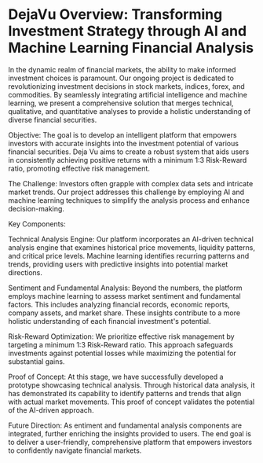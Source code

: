 # DejaVu Overview: Transforming Investment Strategy through AI and Machine Learning Financial Analysis

In the dynamic realm of financial markets, the ability to make informed investment choices is paramount. Our ongoing project is dedicated to revolutionizing investment decisions in stock markets, indices, forex, and commodities. By seamlessly integrating artificial intelligence and machine learning, we present a comprehensive solution that merges technical, qualitative, and quantitative analyses to provide a holistic understanding of diverse financial securities.

Objective:
The goal is to develop an intelligent platform that empowers investors with accurate insights into the investment potential of various financial securities. Deja Vu aims to create a robust system that aids users in consistently achieving positive returns with a minimum 1:3 Risk-Reward ratio, promoting effective risk management.

The Challenge:
Investors often grapple with complex data sets and intricate market trends. Our project addresses this challenge by employing AI and machine learning techniques to simplify the analysis process and enhance decision-making.

Key Components:

Technical Analysis Engine: Our platform incorporates an AI-driven technical analysis engine that examines historical price movements, liquidity patterns, and critical price levels. Machine learning identifies recurring patterns and trends, providing users with predictive insights into potential market directions.

Sentiment and Fundamental Analysis: Beyond the numbers, the platform employs machine learning to assess market sentiment and fundamental factors. This includes analyzing financial records, economic reports, company assets, and market share. These insights contribute to a more holistic understanding of each financial investment's potential.

Risk-Reward Optimization: We prioritize effective risk management by targeting a minimum 1:3 Risk-Reward ratio. This approach safeguards investments against potential losses while maximizing the potential for substantial gains.

Proof of Concept:
At this stage, we have successfully developed a prototype showcasing technical analysis. Through historical data analysis, it has demonstrated its capability to identify patterns and trends that align with actual market movements. This proof of concept validates the potential of the AI-driven approach.

Future Direction:
As entiment and fundamental analysis components are integrated, further enriching the insights provided to users. The end goal is to deliver a user-friendly, comprehensive platform that empowers investors to confidently navigate financial markets.

